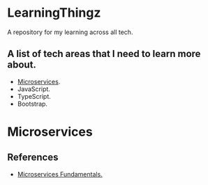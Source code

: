 # LearningThingz
A repository for my learning across all tech.

## A list of tech areas that I need to learn more about.
* [Microservices](#microservices).
* JavaScript.
* TypeScript.
* Bootstrap.

# <a name="microservices"></a>Microservices
## References
* [Microservices Fundamentals.](https://app.pluralsight.com/library/courses/microservices-fundamentals/table-of-contents)

